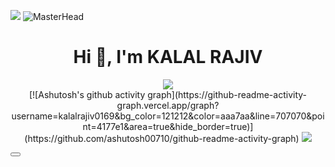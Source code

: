   <img src="https://user-images.githubusercontent.com/74038190/212284100-561aa473-3905-4a80-b561-0d28506553ee.gif"></img>
![MasterHead](https://www.digitalsolutionservices.com/img/services/web%20development.gif)
<h1 align="center">Hi 👋, I'm KALAL RAJIV</h1>

<p align="center">
  <img src="terminal.gif"></img><br>
  [![Ashutosh's github activity graph](https://github-readme-activity-graph.vercel.app/graph?username=kalalrajiv0169&bg_color=121212&color=aaa7aa&line=707070&point=4177e1&area=true&hide_border=true)](https://github.com/ashutosh00710/github-readme-activity-graph)
  <img src="https://user-images.githubusercontent.com/74038190/212284100-561aa473-3905-4a80-b561-0d28506553ee.gif"></img>
  <div class="group relative">
  <button>
